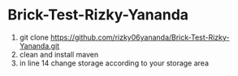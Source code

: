 # Brick-Test-Rizky-Yananda

1. git clone https://github.com/rizky06yananda/Brick-Test-Rizky-Yananda.git
2. clean and install maven
3. in line 14 change storage according to your storage area
